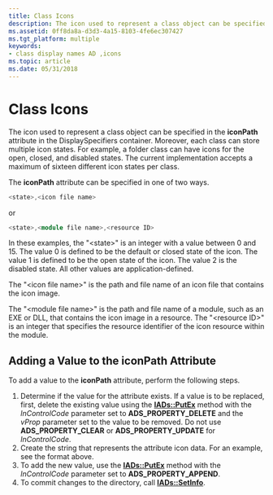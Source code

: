 ```yaml
---
title: Class Icons
description: The icon used to represent a class object can be specified in the iconPath attribute in the DisplaySpecifiers container.
ms.assetid: 0ff8da8a-d3d3-4a15-8103-4fe6ec307427
ms.tgt_platform: multiple
keywords:
- class display names AD ,icons
ms.topic: article
ms.date: 05/31/2018
---
```


# Class Icons

The icon used to represent a class object can be specified in the **iconPath** attribute in the DisplaySpecifiers container. Moreover, each class can store multiple icon states. For example, a folder class can have icons for the open, closed, and disabled states. The current implementation accepts a maximum of sixteen different icon states per class.

The **iconPath** attribute can be specified in one of two ways.


```C++
<state>,<icon file name>
```



or


```C++
<state>,<module file name>,<resource ID>
```



In these examples, the "&lt;state&gt;" is an integer with a value between 0 and 15. The value 0 is defined to be the default or closed state of the icon. The value 1 is defined to be the open state of the icon. The value 2 is the disabled state. All other values are application-defined.

The "&lt;icon file name&gt;" is the path and file name of an icon file that contains the icon image.

The "&lt;module file name&gt;" is the path and file name of a module, such as an EXE or DLL, that contains the icon image in a resource. The "&lt;resource ID&gt;" is an integer that specifies the resource identifier of the icon resource within the module.

## Adding a Value to the **iconPath** Attribute

To add a value to the **iconPath** attribute, perform the following steps.

1.  Determine if the value for the attribute exists. If a value is to be replaced, first, delete the existing value using the [**IADs::PutEx**](https://docs.microsoft.com/windows/desktop/api/iads/nf-iads-iads-putex) method with the *lnControlCode* parameter set to **ADS\_PROPERTY\_DELETE** and the *vProp* parameter set to the value to be removed. Do not use **ADS\_PROPERTY\_CLEAR** or **ADS\_PROPERTY\_UPDATE** for *lnControlCode*.
2.  Create the string that represents the attribute icon data. For an example, see the format above.
3.  To add the new value, use the [**IADs::PutEx**](https://docs.microsoft.com/windows/desktop/api/iads/nf-iads-iads-putex) method with the *lnControlCode* parameter set to **ADS\_PROPERTY\_APPEND**.
4.  To commit changes to the directory, call [**IADs::SetInfo**](https://docs.microsoft.com/windows/desktop/api/iads/nf-iads-iads-setinfo).

 

 




